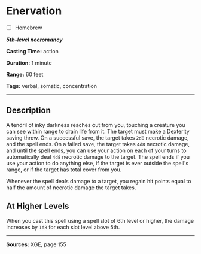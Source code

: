 # Enervation

- [ ] Homebrew

***5th-level necromancy***

**Casting Time:** action

**Duration:** 1 minute

**Range:** 60 feet

**Tags:** verbal, somatic, concentration

---

## Description
A tendril of inky darkness reaches out from you, touching a creature you can see within range to drain life from it.
The target must make a Dexterity saving throw.
On a successful save, the target takes `2d8` necrotic damage, and the spell ends.
On a failed save, the target takes `4d8` necrotic damage, and until the spell ends, you can use your action on each of your turns to automatically deal `4d8` necrotic damage to the target.
The spell ends if you use your action to do anything else, if the target is ever outside the spell's range, or if the target has total cover from you.

Whenever the spell deals damage to a target, you regain hit points equal to half the amount of necrotic damage the target takes.

## At Higher Levels
When you cast this spell using a spell slot of 6th level or higher, the damage increases by `1d8` for each slot level above 5th.

---

**Sources:** XGE, page 155
